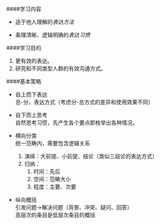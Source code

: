 ####学习内容

- 适于他人理解的*表达方法*

- 条理清晰、逻辑明确的*表达习惯*

####学习目的

1. 更有效的表达。
1. 研究和不同类型人群的有效沟通方式。


####基本策略

- 自上而下表达   
总-分，表达方式（考虑分-总方式的差异和使用效果不同）

- 自下而上思考   
自然思考习惯，先产生各个要点即枚举出各种情况。

- 横向分类   
统一范畴内，需要包含逻辑关系
	1. 演绎：大前提、小前提、结论（类似三段论的表达方式）
	1. 归纳：
		1. 时间：先后
		1. 空间：范畴大小
		1. 程度：主要、次要

- 纵向概括   
引发问题->解决问题（背景、冲突、疑问、回答）    
高层次的条目是低层次条目的概括




